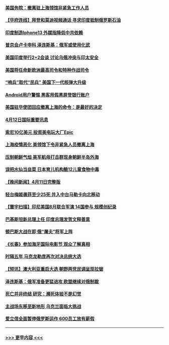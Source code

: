 #### [美国务院：撤离驻上海领馆非紧急工作人员](../pages/prog202/a103398674.md?t=04130601) 
#### [【华府连线】拜登和莫迪视频通话 寻求印度抵制俄罗斯石油](../pages/prog202/a103398672.md?t=04130601) 
#### [印度制造Iphone13  外媒指降低中共依赖](../pages/prog202/a103398676.md?t=04130601) 
#### [普京会卢卡申科 泽连斯基：俄军或使用化武](../pages/prog202/a103398679.md?t=04130601) 
#### [美国印度举行2+2会谈 讨论乌俄冲突与印太安全](../pages/prog202/a103398670.md?t=04130601) 
#### [美国将任命新欧洲最高司令和特种作战司令](../pages/prog202/a103398406.md?t=04130601) 
#### [“哨兵”取代“民兵” 美国下一代核弹大升级](../pages/prog202/a103398395.md?t=04130601) 
#### [Android用户警惕 黑客用假黑屏登银行账户](../pages/prog202/a103398389.md?t=04130601) 
#### [美国驻华使团回应撤离上海的命令：是最好的决定](../pages/prog202/a103398357.md?t=04130601) 
#### [4月12日国际重要讯息](../pages/prog202/a103398288.md?t=04130601) 
#### [索尼10亿美元 投资美电玩大厂Epic](../pages/prog202/a103398297.md?t=04130601) 
#### [上海疫情恶化 美领馆下令非紧急人员撤离上海](../pages/prog202/a103398218.md?t=04130601) 
#### [压制朝鲜气焰 美军航母打击群现身朝鲜半岛外海](../pages/prog202/a103398170.md?t=04130601) 
#### [误把水仙当韭菜 日本育儿机构酿12儿童食物中毒](../pages/prog202/a103398150.md?t=04130601) 
#### [【晚间新闻】4月11日完整版](../pages/prog202/a103398019.md?t=04130601) 
#### [轻台梅姬袭菲至少25死 并入中台马勒卡向北移动](../pages/prog202/a103398102.md?t=04130601) 
#### [【寰宇扫描】印尼美国8月联合军演 14国参与 规模创纪录](../pages/prog202/a103398036.md?t=04130601) 
#### [巴基斯坦新总理上任 印度总理发贺文释善意](../pages/prog202/a103398017.md?t=04130601) 
#### [顿巴斯大战在即 俄“屠夫”将军上阵](../pages/prog202/a103397955.md?t=04130601) 
#### [《长春》参加海牙国际电影节 观众了解真相](../pages/prog202/a103397861.md?t=04130601) 
#### [时隔五年 马克龙勒庞再次对决总统大选](../pages/prog202/a103397804.md?t=04130601) 
#### [【短讯】澳大利亚重启大选 朝野两党民调呈现拉锯](../pages/prog202/a103397802.md?t=04130601) 
#### [泽连斯基：俄军准备更猛进攻 欧盟继续对俄制裁](../pages/prog202/a103397684.md?t=04130601) 
#### [死亡并非终结 研究：濒死体验不是幻觉](../pages/prog202/a103397466.md?t=04130601) 
#### [主战场东移至新地形 乌克兰面临大挑战](../pages/prog202/a103397460.md?t=04130601) 
#### [爱立信全面暂停俄罗斯运作 600员工放有薪假](../pages/prog202/a103397449.md?t=04130601) 

----
#### [ >>> 更早内容 <<< ](../indexes/prog202-earlier.md)
